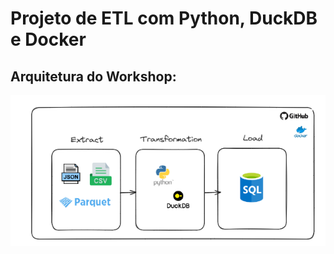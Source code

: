 # Projeto de ETL com Python, DuckDB e Docker

## Arquitetura do Workshop:
![Descrição da Imagem](./imgs/arquitetura_workshop.png)
